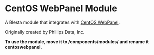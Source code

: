 # CentOS WebPanel Module

A Blesta module that integrates with [CentOS WebPanel](http://centos-webpanel.com).

Originally created by Phillips Data, Inc.

**To use the module, move it to /components/modules/ and rename it centoswebpanel.**
